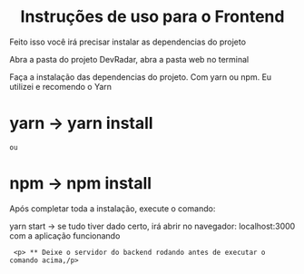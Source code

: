 <h1 align="center">Instruções de uso para o Frontend</h1>
 
<p>Feito isso você irá precisar instalar as dependencias do projeto</p>
<p>Abra a pasta do projeto DevRadar, abra a pasta web no terminal</p>

<p>Faça a instalação das dependencias do projeto. Com yarn ou npm. Eu utilizei e recomendo o Yarn</p>

  # yarn -> yarn install 
  
    ou 
    
  # npm -> npm install
  
  <p>Após completar toda a instalação, execute o comando: </p>
   <p>  
     yarn start -> se tudo tiver dado certo, irá abrir no navegador: localhost:3000 com a aplicação funcionando
     
     <p> ** Deixe o servidor do backend rodando antes de executar o comando acima,/p>
   </p>
   
 
    
  
